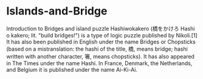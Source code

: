 # Islands-and-Bridge
Introduction to Bridges and island puzzle
Hashiwokakero (橋をかけろ Hashi o kakero; lit. "build bridges!") is a type of logic puzzle published by Nikoli.[1] 
It has also been published in English under the name Bridges or Chopsticks (based on a mistranslation: the hashi of the title, 橋, means bridge; hashi written with another character, 箸, means chopsticks). It has also appeared in The Times under the name Hashi. In France, Denmark, the Netherlands, and Belgium it is published under the name Ai-Ki-Ai.
